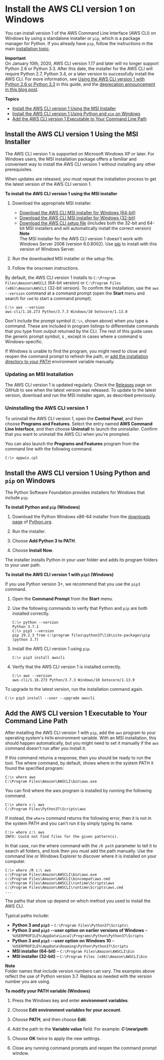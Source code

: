 # Install the AWS CLI version 1 on Windows<a name="install-windows"></a>

You can install version 1 of the AWS Command Line Interface \(AWS CLI\) on Windows by using a standalone installer or `pip`, which is a package manager for Python\. If you already have `pip`, follow the instructions in the main [installation topic](cli-chap-install.md)\.

**Important**  
On January 10th, 2020, AWS CLI version 1\.17 and later will no longer support Python 2\.6 or Python 3\.3\. After this date, the installer for the AWS CLI will require Python 2\.7, Python 3\.4, or a later version to successfully install the AWS CLI\. For more information, see [Using the AWS CLI version 1 with Python 2\.6 or Python 3\.3](deprecate-python-26-33.md) in this guide, and the [deprecation announcement in this blog post](https://aws.amazon.com/blogs/developer/deprecation-of-python-2-6-and-python-3-3-in-botocore-boto3-and-the-aws-cli/)\.

**Topics**
+ [Install the AWS CLI version 1 Using the MSI Installer](#install-msi-on-windows)
+ [Install the AWS CLI version 1 Using Python and `pip` on Windows](#awscli-install-windows-pip)
+ [Add the AWS CLI version 1 Executable to Your Command Line Path](#awscli-install-windows-path)

## Install the AWS CLI version 1 Using the MSI Installer<a name="install-msi-on-windows"></a>

The AWS CLI version 1 is supported on Microsoft Windows XP or later\. For Windows users, the MSI installation package offers a familiar and convenient way to install the AWS CLI version 1 without installing any other prerequisites\.

When updates are released, you must repeat the installation process to get the latest version of the AWS CLI version 1\. 

**To install the AWS CLI version 1 using the MSI installer**

1. Download the appropriate MSI installer\.
   + [Download the AWS CLI MSI installer for Windows \(64\-bit\)](https://s3.amazonaws.com/aws-cli/AWSCLI64PY3.msi)
   + [Download the AWS CLI MSI installer for Windows \(32\-bit\)](https://s3.amazonaws.com/aws-cli/AWSCLI32PY3.msi)
   + [Download the AWS CLI setup file](https://s3.amazonaws.com/aws-cli/AWSCLISetup.exe) \(includes both the 32\-bit and 64\-bit MSI installers and will automatically install the correct version\)
**Note**  
The MSI installer for the AWS CLI version 1 doesn't work with Windows Server 2008 \(version 6\.0\.6002\)\. Use [pip](#awscli-install-windows-pip) to install with this version of Windows Server\.

1. Run the downloaded MSI installer or the setup file\.

1. Follow the onscreen instructions\.

By default, the AWS CLI version 1 installs to `C:\Program Files\Amazon\AWSCLI` \(64\-bit version\) or `C:\Program Files (x86)\Amazon\AWSCLI` \(32\-bit version\)\. To confirm the installation, use the `aws --version` command at a command prompt \(open the **Start** menu and search for `cmd` to start a command prompt\)\.

```
C:\> aws --version
aws-cli/1.16.273 Python/3.7.3 Windows/10 botocore/1.13.0
```

Don't include the prompt symbol \(`C:\>`, shown above\) when you type a command\. These are included in program listings to differentiate commands that you type from output returned by the CLI\. The rest of this guide uses the generic prompt symbol, `$` , except in cases where a command is Windows\-specific\.

If Windows is unable to find the program, you might need to close and reopen the command prompt to refresh the path, or [add the installation directory to your PATH](#awscli-install-windows-path) environment variable manually\.

### Updating an MSI Installation<a name="install-msi-update"></a>

The AWS CLI version 1 is updated regularly\. Check the [Releases](https://github.com/aws/aws-cli/releases) page on GitHub to see when the latest version was released\. To update to the latest version, download and run the MSI installer again, as described previously\.

### Uninstalling the AWS CLI version 1<a name="install-msi-uninstall"></a>

To uninstall the AWS CLI version 1, open the **Control Panel**, and then choose **Programs and Features**\. Select the entry named **AWS Command Line Interface**, and then choose **Uninstall** to launch the uninstaller\. Confirm that you want to uninstall the AWS CLI when you're prompted\.

You can also launch the **Programs and Features** program from the command line with the following command\.

```
C:\> appwiz.cpl
```

## Install the AWS CLI version 1 Using Python and `pip` on Windows<a name="awscli-install-windows-pip"></a>

The Python Software Foundation provides installers for Windows that include `pip`\.

**To install Python and `pip` \(Windows\)**

1. Download the Python Windows x86\-64 installer from the [downloads page](https://www.python.org/downloads/windows/) of [Python\.org](https://www.python.org)\.

1. Run the installer\.

1. Choose **Add Python 3 to PATH**\.

1. Choose **Install Now**\.

The installer installs Python in your user folder and adds its program folders to your user path\.

**To install the AWS CLI version 1 with `pip3` \(Windows\)**

If you use Python version 3\+, we recommend that you use the `pip3` command\.

1. Open the **Command Prompt** from the **Start** menu\.

1. Use the following commands to verify that Python and `pip` are both installed correctly\.

   ```
   C:\> python --version
   Python 3.7.1
   C:\> pip3 --version
   pip 19.2.3 from c:\program files\python37\lib\site-packages\pip (python 3.7)
   ```

1. Install the AWS CLI version 1 using `pip`\.

   ```
   C:\> pip3 install awscli
   ```

1. Verify that the AWS CLI version 1 is installed correctly\.

   ```
   C:\> aws --version
   aws-cli/1.16.273 Python/3.7.3 Windows/10 botocore/1.13.0
   ```

To upgrade to the latest version, run the installation command again\.

```
C:\> pip3 install --user --upgrade awscli
```

## Add the AWS CLI version 1 Executable to Your Command Line Path<a name="awscli-install-windows-path"></a>

After installing the AWS CLI version 1 with `pip`, add the `aws` program to your operating system's `PATH` environment variable\. With an MSI installation, this should happen automatically, but you might need to set it manually if the `aws` command doesn't run after you install it\.

If this command returns a response, then you should be ready to run the tool\. The where command, by default, shows where in the system PATH it found the specified program:

```
C:\> where aws
C:\Program Files\Amazon\AWSCLI\bin\aws.exe
```

You can find where the aws program is installed by running the following command\.

```
C:\> where c:\ aws
C:\Program Files\Python37\Scripts\aws
```

If instead, the `where` command returns the following error, then it is not in the system PATH and you can't run it by simply typing its name\.

```
C:\> where c:\ aws
INFO: Could not find files for the given pattern(s).
```

In that case, run the where command with the `/R path` parameter to tell it to search all folders, and look then you must add the path manually\. Use the command line or Windows Explorer to discover where it is installed on your computer\. 

```
C:\> where /R c:\ aws
c:\Program Files\Amazon\AWSCLI\bin\aws.exe
c:\Program Files\Amazon\AWSCLI\bincompat\aws.cmd
c:\Program Files\Amazon\AWSCLI\runtime\Scripts\aws
c:\Program Files\Amazon\AWSCLI\runtime\Scripts\aws.cmd
...
```

The paths that show up depend on which method you used to install the AWS CLI\. 

Typical paths include:
+ **Python 3 and `pip3`** – `C:\Program Files\Python37\Scripts\`
+ **Python 3 and `pip3` \-\-user option on earlier versions of Windows** – `%USERPROFILE%\AppData\Local\Programs\Python\Python37\Scripts`
+ **Python 3 and `pip3` \-\-user option on Windows 10** – `%USERPROFILE%\AppData\Roaming\Python\Python37\Scripts`
+ **MSI installer \(64\-bit\)** – `C:\Program Files\Amazon\AWSCLI\bin`
+ **MSI installer \(32\-bit\)** – `C:\Program Files (x86)\Amazon\AWSCLI\bin`

**Note**  
Folder names that include version numbers can vary\. The examples above reflect the use of Python version 3\.7\. Replace as needed with the version number you are using\.

**To modify your PATH variable \(Windows\)**

1. Press the Windows key and enter **environment variables**\.

1. Choose **Edit environment variables for your account**\.

1. Choose **PATH**, and then choose **Edit**\.

1. Add the path to the **Variable value** field\. For example: ***C:\\new\\path***

1. Choose **OK** twice to apply the new settings\.

1. Close any running command prompts and reopen the command prompt window\.